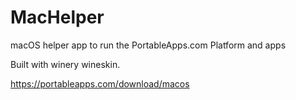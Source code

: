 # MacHelper
macOS helper app to run the PortableApps.com Platform and apps

Built with winery wineskin.

https://portableapps.com/download/macos
